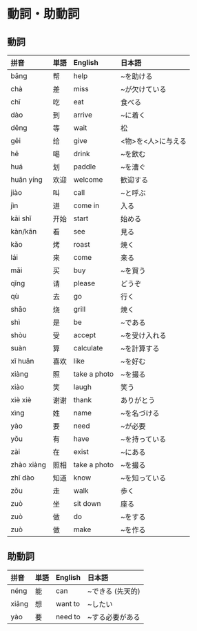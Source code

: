 # 動詞・助動詞

## 動詞

|拼音|単語|English|日本語|
|:--|:--|:--|:--|
|bāng|帮|help|~を助ける|
|chà|差|miss|~が欠けている|
|chī|吃|eat|食べる|
|dào|到|arrive|~に着く|
|děng|等|wait|松|
|gěi|给|give|<物>を<人>に与える|
|hē |喝|drink|~を飲む|
|huá|划|paddle|~を漕ぐ|
|huān yíng|欢迎|welcome|歓迎する|
|jiào|叫|call|~と呼ぶ|
|jìn|进|come in|入る|
|kāi shǐ|开始|start|始める|
|kàn/kān|看|see|見る|
|kǎo|烤|roast|焼く|
|lái|来|come|来る|
|mǎi|买|buy|~を買う|
|qǐng|请|please|どうぞ|
|qù|去|go|行く|
|shāo|烧|grill|焼く|
|shì|是|be|~である|
|shòu|受|accept|~を受け入れる|
|suàn|算|calculate|~を計算する|
|xǐ huān|喜欢|like|~を好む|
|xiàng|照|take a photo|~を撮る|
|xiào|笑|laugh|笑う|
|xiè xiè|谢谢|thank|ありがとう|
|xìng|姓|name|~を名づける|
|yào|要|need|~が必要|
|yǒu|有|have|~を持っている|
|zài|在|exist|~にある|
|zhào xiàng|照相|take a photo|~を撮る|
|zhī dào|知道|know|~を知っている|
|zǒu|走|walk|歩く|
|zuò|坐|sit down|座る|
|zuò|做|do|~をする|
|zuò|做|make|~を作る|

## 助動詞

|拼音|単語|English|日本語|
|:--|:--|:--|:--|
|néng|能|can|~できる (先天的)|
|xiǎng|想|want to|~したい|
|yào|要|need to|~する必要がある|

